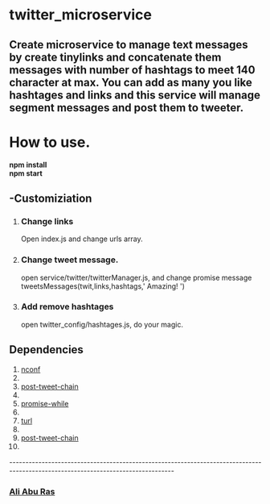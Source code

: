 # twitter_microservice
Create microservice to manage text messages by create tinylinks and concatenate them messages with number of hashtags to meet 140 character at max.
You can add as many you like hashtages and links and this service will manage segment messages and post them to tweeter.
---------------------------------------------------------------------------------------------------------------------------------
<h1>How to use.</h1>
  <strong>npm install</strong><br>
  <strong>npm start</strong>


<h2>-Customiziation</h2>
  <ol>
  <li>
  <h3>Change links</h3>
    <p>Open index.js and change urls array.</p>
  </li>
  <li>
  <h3>Change tweet message.</h3>
    <p>open service/twitter/twitterManager.js, and change promise message  tweetsMessages(twit,links,hashtags,' Amazing! ')</p>
  </li>
  <li> 
  <h3>Add remove hashtages</h3>
    <p>open twitter_config/hashtages.js, do your magic.</p>
  </li>
  </ol>

  
 <h2>Dependencies</h2>
 <ol>
   <li><a href='https://www.npmjs.com/package/nconf'>nconf</a><li>
   <li><a href='https://www.npmjs.com/package/post-tweet-chain'>post-tweet-chain</a><li>
   <li><a href='https://www.npmjs.com/package/promise-while'>promise-while</a><li>
   <li><a href='https://www.npmjs.com/package/turl'>turl</a><li>
   <li><a href='https://www.npmjs.com/package/post-tweet-chain'>post-tweet-chain</a><li>
 </ol>
---------------------------------------------------------------------------------------------------------------------------------
<h3><a href="mailto:aliaburas80@gmail.com">Ali Abu Ras</a><h3>
